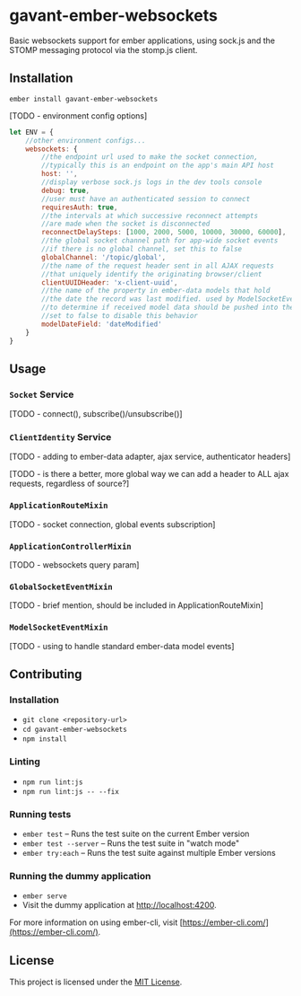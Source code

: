gavant-ember-websockets
==============================================================================

Basic websockets support for ember applications, using sock.js and the STOMP messaging protocol via the stomp.js client.

Installation
------------------------------------------------------------------------------

```
ember install gavant-ember-websockets
```

[TODO - environment config options]

```js
let ENV = {
    //other environment configs...
    websockets: {
        //the endpoint url used to make the socket connection,
        //typically this is an endpoint on the app's main API host
        host: '',
        //display verbose sock.js logs in the dev tools console
        debug: true,
        //user must have an authenticated session to connect
        requiresAuth: true,
        //the intervals at which successive reconnect attempts
        //are made when the socket is disconnected
        reconnectDelaySteps: [1000, 2000, 5000, 10000, 30000, 60000],
        //the global socket channel path for app-wide socket events
        //if there is no global channel, set this to false
        globalChannel: '/topic/global',
        //the name of the request header sent in all AJAX requests
        //that uniquely identify the originating browser/client
        clientUUIDHeader: 'x-client-uuid',
        //the name of the property in ember-data models that hold
        //the date the record was last modified. used by ModelSocketEventMixin
        //to determine if received model data should be pushed into the store
        //set to false to disable this behavior
        modelDateField: 'dateModified'
    }
}
```

Usage
------------------------------------------------------------------------------

### `Socket` Service

[TODO - connect(), subscribe()/unsubscribe()]

### `ClientIdentity` Service

[TODO - adding to ember-data adapter, ajax service, authenticator headers]

[TODO - is there a better, more global way we can add a header to ALL ajax requests, regardless of source?]

### `ApplicationRouteMixin`

[TODO - socket connection, global events subscription]

### `ApplicationControllerMixin`

[TODO - websockets query param]

### `GlobalSocketEventMixin`

[TODO - brief mention, should be included in ApplicationRouteMixin]

### `ModelSocketEventMixin`

[TODO - using to handle standard ember-data model events]

Contributing
------------------------------------------------------------------------------

### Installation

* `git clone <repository-url>`
* `cd gavant-ember-websockets`
* `npm install`

### Linting

* `npm run lint:js`
* `npm run lint:js -- --fix`

### Running tests

* `ember test` – Runs the test suite on the current Ember version
* `ember test --server` – Runs the test suite in "watch mode"
* `ember try:each` – Runs the test suite against multiple Ember versions

### Running the dummy application

* `ember serve`
* Visit the dummy application at [http://localhost:4200](http://localhost:4200).

For more information on using ember-cli, visit [https://ember-cli.com/](https://ember-cli.com/).

License
------------------------------------------------------------------------------

This project is licensed under the [MIT License](LICENSE.md).

